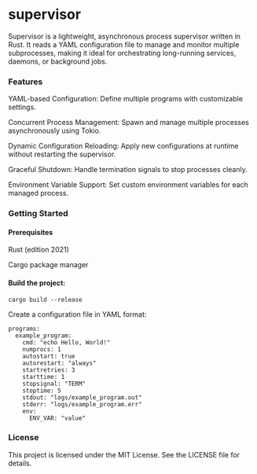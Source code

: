 <h1>supervisor</h1>

Supervisor is a lightweight, asynchronous process supervisor written in Rust. It reads a YAML configuration file to manage and monitor multiple subprocesses, making it ideal for orchestrating long-running services, daemons, or background jobs.

<h3>Features</h3>
YAML-based Configuration: Define multiple programs with customizable settings.

Concurrent Process Management: Spawn and manage multiple processes asynchronously using Tokio.

Dynamic Configuration Reloading: Apply new configurations at runtime without restarting the supervisor.

Graceful Shutdown: Handle termination signals to stop processes cleanly.

Environment Variable Support: Set custom environment variables for each managed process.

<h3>Getting Started</h3>
<h4>Prerequisites</h4>
Rust (edition 2021)

Cargo package manager

<h4>Build the project:</h4>
<p><code>cargo build --release</code></p>
Create a configuration file in YAML format:

```
programs:
  example_program:
    cmd: "echo Hello, World!"
    numprocs: 1
    autostart: true
    autorestart: "always"
    startretries: 3
    starttime: 1
    stopsignal: "TERM"
    stoptime: 5
    stdout: "logs/example_program.out"
    stderr: "logs/example_program.err"
    env:
      ENV_VAR: "value"
```

<h3>License</h3>
This project is licensed under the MIT License. See the LICENSE file for details.
